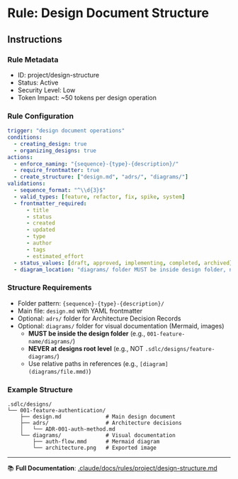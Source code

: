 # Rule: Design Document Structure

## Instructions

### Rule Metadata
- ID: project/design-structure
- Status: Active
- Security Level: Low
- Token Impact: ~50 tokens per design operation

### Rule Configuration
```yaml
trigger: "design document operations"
conditions:
  - creating_design: true
  - organizing_designs: true
actions:
  - enforce_naming: "{sequence}-{type}-{description}/"
  - require_frontmatter: true
  - create_structure: ["design.md", "adrs/", "diagrams/"]
validations:
  - sequence_format: "^\\d{3}$"
  - valid_types: [feature, refactor, fix, spike, system]
  - frontmatter_required:
      - title
      - status
      - created
      - updated
      - type
      - author
      - tags
      - estimated_effort
  - status_values: [draft, approved, implementing, completed, archived]
  - diagram_location: "diagrams/ folder MUST be inside design folder, never at designs root"
```

### Structure Requirements
- Folder pattern: `{sequence}-{type}-{description}/`
- Main file: `design.md` with YAML frontmatter
- Optional: `adrs/` folder for Architecture Decision Records  
- Optional: `diagrams/` folder for visual documentation (Mermaid, images)
  - **MUST be inside the design folder** (e.g., `001-feature-name/diagrams/`)
  - **NEVER at designs root level** (e.g., NOT `.sdlc/designs/feature-diagrams/`)
  - Use relative paths in references (e.g., `[diagram](diagrams/file.mmd)`)

### Example Structure
```
.sdlc/designs/
└── 001-feature-authentication/
    ├── design.md              # Main design document
    ├── adrs/                  # Architecture decisions
    │   └── ADR-001-auth-method.md
    └── diagrams/              # Visual documentation
        ├── auth-flow.mmd      # Mermaid diagram
        └── architecture.png   # Exported image
```

---

📚 **Full Documentation**: [.claude/docs/rules/project/design-structure.md](../../docs/rules/project/design-structure.md)
